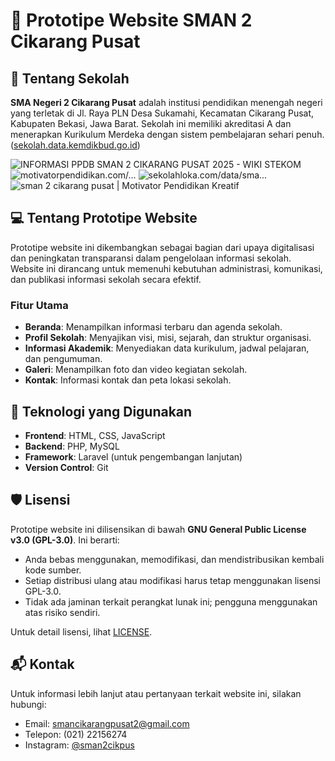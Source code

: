 # 📘 Prototipe Website SMAN 2 Cikarang Pusat

## 🏫 Tentang Sekolah

**SMA Negeri 2 Cikarang Pusat** adalah institusi pendidikan menengah negeri yang terletak di Jl. Raya PLN Desa Sukamahi, Kecamatan Cikarang Pusat, Kabupaten Bekasi, Jawa Barat. Sekolah ini memiliki akreditasi A dan menerapkan Kurikulum Merdeka dengan sistem pembelajaran sehari penuh. ([sekolah.data.kemdikbud.go.id](https://sekolah.data.kemdikbud.go.id/index.php/chome/profil/57e6f2d1-2ada-4f87-a25b-fb11410d0bd0))

![INFORMASI PPDB SMAN 2 CIKARANG PUSAT 2025 - WIKI STEKOM](https://images.openai.com/thumbnails/url/9Fislnicu1mSUVJSUGylr5-al1xUWVCSmqJbkpRnoJdeXJJYkpmsl5yfq5-Zm5ieWmxfaAuUsXL0S7F0Tw7OLA0szHIsc7MMds-qdC7IDjB09XZxc_FKTEyLzC3ONfaMd_JLjwqv9PDPD04tyo5PD8xOyU9Mc0_1dlQrBgAuxSqh)
![motivatorpendidikan.com/...](https://images.openai.com/thumbnails/url/AGt4DXicu1mUUVJSUGylr5-al1xUWVCSmqJbkpRnoJdeXJJYkpmsl5yfq5-Zm5ieWmxfaAuUsXL0S7F0Tw6KKI3I90rK9HQNriqsck5MTnM09TJxd4zK8C01jPR2zM_NdEr380pMDjY3cKrMczLwjC92NggOjIpQKwYAy7so1g)
![sekolahloka.com/data/sma...](https://images.openai.com/thumbnails/url/R-63A3icu1mUUVJSUGylr5-al1xUWVCSmqJbkpRnoJdeXJJYkpmsl5yfq5-Zm5ieWmxfaAuUsXL0S7F0Tw4M9PN18fPK8c8yNShIdLcIdQx2zo8KdTHK9ckqN8woM3LMTY6sMLX09fOwNHIMDMx0qcovzs6tqgpRKwYApQUoxw)
![sman 2 cikarang pusat | Motivator Pendidikan Kreatif](https://images.openai.com/thumbnails/url/0MKYQ3icu1mUUVJSUGylr5-al1xUWVCSmqJbkpRnoJdeXJJYkpmsl5yfq5-Zm5ieWmxfaAuUsXL0S7F0Tw4uDgz1S09NDvTwcPb28jLPCc4qKU5KD3JxMsnzKQq18C13NDL2KI5yza9yLyoMDimMyg_W9TMvD3BTKwYAxWcpGg)

## 💻 Tentang Prototipe Website

Prototipe website ini dikembangkan sebagai bagian dari upaya digitalisasi dan peningkatan transparansi dalam pengelolaan informasi sekolah. Website ini dirancang untuk memenuhi kebutuhan administrasi, komunikasi, dan publikasi informasi sekolah secara efektif.

### Fitur Utama

- **Beranda**: Menampilkan informasi terbaru dan agenda sekolah.
- **Profil Sekolah**: Menyajikan visi, misi, sejarah, dan struktur organisasi.
- **Informasi Akademik**: Menyediakan data kurikulum, jadwal pelajaran, dan pengumuman.
- **Galeri**: Menampilkan foto dan video kegiatan sekolah.
- **Kontak**: Informasi kontak dan peta lokasi sekolah.

## 🔧 Teknologi yang Digunakan

- **Frontend**: HTML, CSS, JavaScript
- **Backend**: PHP, MySQL
- **Framework**: Laravel (untuk pengembangan lanjutan)
- **Version Control**: Git

## 🛡️ Lisensi

Prototipe website ini dilisensikan di bawah **GNU General Public License v3.0 (GPL-3.0)**. Ini berarti:

- Anda bebas menggunakan, memodifikasi, dan mendistribusikan kembali kode sumber.
- Setiap distribusi ulang atau modifikasi harus tetap menggunakan lisensi GPL-3.0.
- Tidak ada jaminan terkait perangkat lunak ini; pengguna menggunakan atas risiko sendiri.

Untuk detail lisensi, lihat [LICENSE](https://www.gnu.org/licenses/gpl-3.0.en.html).

## 📬 Kontak

Untuk informasi lebih lanjut atau pertanyaan terkait website ini, silakan hubungi:

- Email: [smancikarangpusat2@gmail.com](mailto:smancikarangpusat2@gmail.com)
- Telepon: (021) 22156274
- Instagram: [@sman2cikpus](https://www.instagram.com/sman2cikpus/)
